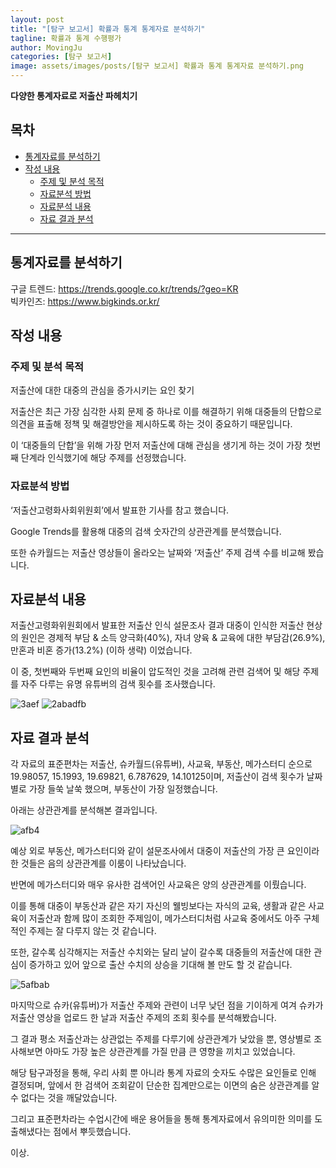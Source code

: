 ```yaml
---
layout: post
title: "[탐구 보고서] 확률과 통계 통계자료 분석하기"
tagline: 확률과 통계 수행평가
author: MovingJu
categories: [탐구 보고서]
image: assets/images/posts/[탐구 보고서] 확률과 통계 통계자료 분석하기.png
---
```


**다양한 통계자료로 저출산 파헤치기**

## 목차

- [통계자료를 분석하기](#통계자료를-분석하기)
- [작성 내용](#작성-내용)
  * [주제 및 분석 목적](#주제-및-분석-목적)
  * [자료분석 방법](#자료분석-방법)
  * [자료분석 내용](#자료분석-내용)
  * [자료 결과 분석](#자료-결과-분석)

-----

## 통계자료를 분석하기

구글 트렌드: https://trends.google.co.kr/trends/?geo=KR  
빅카인즈: https://www.bigkinds.or.kr/

## 작성 내용

### 주제 및 분석 목적

저출산에 대한 대중의 관심을 증가시키는 요인 찾기

저출산은 최근 가장 심각한 사회 문제 중 하나로 이를 해결하기 위해 대중들의 단합으로 의견을 표출해 정책 및 해결방안을 제시하도록 하는 것이 중요하기 때문입니다.

이 ‘대중들의 단합’을 위해 가장 먼저 저출산에 대해 관심을 생기게 하는 것이 가장 첫번째 단계라 인식했기에 해당 주제를 선정했습니다.

### 자료분석 방법

‘저출산고령화사회위원회’에서 발표한 기사를 참고 했습니다.

Google Trends를 활용해 대중의 검색 숫자간의 상관관계를 분석했습니다.

또한 슈카월드는 저출산 영상들이 올라오는 날짜와 ‘저출산’ 주제 검색 수를 비교해 봤습니다.

## 자료분석 내용

저출산고령화위원회에서 발표한 저출산 인식 설문조사 결과 대중이 인식한 저출산 현상의 원인은 경제적 부담 & 소득 양극화(40%), 자녀 양육 & 교육에 대한 부담감(26.9%), 만혼과 비혼 증가(13.2%) (이하 생략) 이었습니다.

이 중, 첫번째와 두번째 요인의 비율이 압도적인 것을 고려해 관련 검색어 및 해당 주제를 자주 다루는 유명 유튜버의 검색 횟수를 조사했습니다.


![3aef](https://github.com/user-attachments/assets/041eba96-3e99-415a-b9be-c966ff084759)
![2abadfb](https://github.com/user-attachments/assets/b5ae6ef1-f603-41f5-b63b-22f913d4d7e7)



## 자료 결과 분석

각 자료의 표준편차는 저출산, 슈카월드(유튜버), 사교육, 부동산, 메가스터디 순으로 19.98057, 15.1993, 19.69821, 6.787629, 14.10125이며, 저출산이 검색 횟수가 날짜 별로 가장 들쑥 날쑥 했으며, 부동산이 가장 일정했습니다.

아래는 상관관계를 분석해본 결과입니다.

![afb4](https://github.com/user-attachments/assets/fc8983da-3187-48eb-8dfe-39df7173dfa3)

예상 외로 부동산, 메가스터디와 같이 설문조사에서 대중이 저출산의 가장 큰 요인이라 한 것들은 음의 상관관계를 이룸이 나타났습니다.

반면에 메가스터디와 매우 유사한 검색어인 사교육은 양의 상관관계를 이뤘습니다.

이를 통해 대중이 부동산과 같은 자기 자신의 웰빙보다는 자식의 교육, 생활과 같은 사교육이 저출산과 함께 많이 조회한 주제임이, 메가스터디처럼 사교육 중에서도 아주 구체적인 주제는 잘 다루지 않는 것 같습니다.

또한, 갈수록 심각해지는 저출산 수치와는 달리 날이 갈수록 대중들의 저출산에 대한 관심이 증가하고 있어 앞으로 출산 수치의 상승을 기대해 볼 만도 할 것 같습니다.

![5afbab](https://github.com/user-attachments/assets/3513f16a-b14e-4225-8211-f58f4596b960)

마지막으로 슈카(유튜버)가 저출산 주제와 관련이 너무 낮던 점을 기이하게 여겨 슈카가 저출산 영상을 업로드 한 날과 저출산 주제의 조회 횟수를 분석해봤습니다.

그 결과 평소 저출산과는 상관없는 주제를 다루기에 상관관계가 낮았을 뿐, 영상별로 조사해보면 아마도 가장 높은 상관관계를 가질 만큼 큰 영향을 끼치고 있었습니다.

해당 탐구과정을 통해, 우리 사회 뿐 아니라 통계 자료의 숫자도 수많은 요인들로 인해 결정되며, 앞에서 한 검색어 조회같이 단순한 집계만으로는 이면의 숨은 상관관계를 알 수 없다는 것을 깨달았습니다.

그리고 표준편차라는 수업시간에 배운 용어들을 통해 통계자료에서 유의미한 의미를 도출해냈다는 점에서 뿌듯했습니다.

이상.
